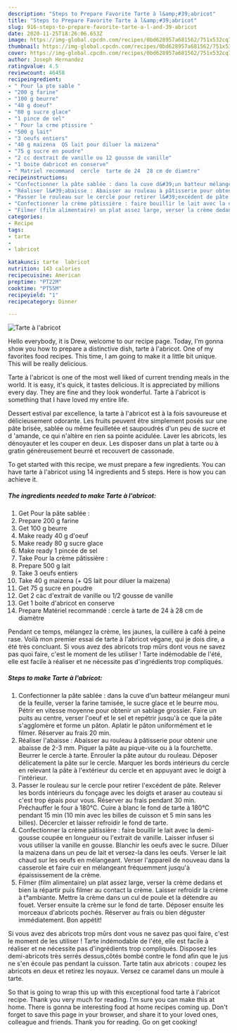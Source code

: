 ```yaml
---
description: "Steps to Prepare Favorite Tarte à l&amp;#39;abricot"
title: "Steps to Prepare Favorite Tarte à l&amp;#39;abricot"
slug: 916-steps-to-prepare-favorite-tarte-a-l-and-39-abricot
date: 2020-11-25T18:26:06.653Z
image: https://img-global.cpcdn.com/recipes/0bd628957a681562/751x532cq70/tarte-a-labricot-photo-principale-de-la-recette.jpg
thumbnail: https://img-global.cpcdn.com/recipes/0bd628957a681562/751x532cq70/tarte-a-labricot-photo-principale-de-la-recette.jpg
cover: https://img-global.cpcdn.com/recipes/0bd628957a681562/751x532cq70/tarte-a-labricot-photo-principale-de-la-recette.jpg
author: Joseph Hernandez
ratingvalue: 4.5
reviewcount: 46458
recipeingredient:
- " Pour la pte sable "
- "200 g farine"
- "100 g beurre"
- "40 g doeuf"
- "80 g sucre glace"
- "1 pince de sel"
- " Pour la crme ptissire "
- "500 g lait"
- "3 oeufs entiers"
- "40 g maizena  QS lait pour diluer la maizena"
- "75 g sucre en poudre"
- "2 cc dextrait de vanille ou 12 gousse de vanille"
- "1 boite dabricot en conserve"
- " Matriel recommand  cercle  tarte de 24  28 cm de diamtre"
recipeinstructions:
- "Confectionner la pâte sablée : dans la cuve d&#39;un batteur mélangeur muni de la feuille, verser la farine tamisée, le sucre glace et le beurre mou. Pétrir en vitesse moyenne pour obtenir un sablage grossier. Faire un puits au centre, verser l&#39;oeuf et le sel et repétrir jusqu&#39;à ce que la pâte s&#39;agglomère et forme un pâton. Aplatir le pâton uniformément et le filmer. Réserver au frais 20 min."
- "Réaliser l&#39;abaisse : Abaisser au rouleau à pâtisserie pour obtenir une abaisse de 2-3 mm. Piquer la pâte au pique-vite ou à la fourchette. Beurrer le cercle à tarte. Enrouler la pâte autour du rouleau. Déposer délicatement la pâte sur le cercle. Marquer les bords intérieurs du cercle en relevant la pâte à l&#39;extérieur du cercle et en appuyant avec le doigt à l&#39;intérieur."
- "Passer le rouleau sur le cercle pour retirer l&#39;excédent de pâte. Relever les bords intérieurs du fonçage avec les doigts et araser au couteau si c&#39;est trop épais pour vous. Réserver au frais pendant 30 min. Préchauffer le four à 180°C. Cuire à blanc le fond de tarte à 180°C pendant 15 min (10 min avec les billes de cuisson et 5 min sans les billes). Décercler et laisser refroidir le fond de tarte."
- "Confectionner la crème pâtissière : faire bouillir le lait avec la demi-gousse coupée en longueur ou l&#39;extrait de vanille. Laisser infuser si vous utiliser la vanille en gousse. Blanchir les oeufs avec le sucre. Diluer la maizena dans un peu de lait et versez-la dans les oeufs. Verser le lait chaud sur les oeufs en mélangeant. Verser l&#39;appareil de nouveau dans la casserole et faire cuir en mélangeant fréquemment jusqu&#39;à épaississement de la crème."
- "Filmer (film alimentaire) un plat assez large, verser la crème dedans et bien la répartir puis filmer au contact la crème. Laisser refroidir la crème à t°ambiante. Mettre la crème dans un cul de poule et la détendre au fouet. Verser ensuite la crème sur le fond de tarte. Déposer ensuite les morceaux d&#39;abricots pochés. Réserver au frais ou bien déguster immédiatement. Bon appétit!"
categories:
- Recipe
tags:
- tarte
- 
- labricot

katakunci: tarte  labricot 
nutrition: 143 calories
recipecuisine: American
preptime: "PT22M"
cooktime: "PT55M"
recipeyield: "1"
recipecategory: Dinner

---
```



![Tarte à l&#39;abricot](https://img-global.cpcdn.com/recipes/0bd628957a681562/751x532cq70/tarte-a-labricot-photo-principale-de-la-recette.jpg)

Hello everybody, it is Drew, welcome to our recipe page. Today, I'm gonna show you how to prepare a distinctive dish, tarte à l&#39;abricot. One of my favorites food recipes. This time, I am going to make it a little bit unique. This will be really delicious.

Tarte à l&#39;abricot is one of the most well liked of current trending meals in the world. It is easy, it's quick, it tastes delicious. It is appreciated by millions every day. They are fine and they look wonderful. Tarte à l&#39;abricot is something that I have loved my entire life.

Dessert estival par excellence, la tarte à l&#39;abricot est à la fois savoureuse et délicieusement odorante. Les fruits peuvent être simplement posés sur une pâte brisée, sablée ou même feuilletée et saupoudrés d&#39;un peu de sucre et d &#39;amande, ce qui n&#39;altère en rien sa pointe acidulée. Laver les abricots, les dénoyauter et les couper en deux. Les disposer dans un plat à tarte ou à gratin généreusement beurré et recouvert de cassonade.


To get started with this recipe, we must prepare a few ingredients. You can have tarte à l&#39;abricot using 14 ingredients and 5 steps. Here is how you can achieve it.

<!--inarticleads1-->

##### The ingredients needed to make Tarte à l&#39;abricot:

1. Get  Pour la pâte sablée :
1. Prepare 200 g farine
1. Get 100 g beurre
1. Make ready 40 g d&#39;oeuf
1. Make ready 80 g sucre glace
1. Make ready 1 pincée de sel
1. Take  Pour la crème pâtissière :
1. Prepare 500 g lait
1. Take 3 oeufs entiers
1. Take 40 g maizena (+ QS lait pour diluer la maizena)
1. Get 75 g sucre en poudre
1. Get 2 càc d&#39;extrait de vanille ou 1/2 gousse de vanille
1. Get 1 boite d&#39;abricot en conserve
1. Prepare  Matériel recommandé : cercle à tarte de 24 à 28 cm de diamètre


Pendant ce temps, mélangez la crème, les jaunes, la cuillère à café à peine rase. Voilà mon premier essai de tarte à l&#39;abricot végane, qui je dois dire, a été très concluant. Si vous avez des abricots trop mûrs dont vous ne savez pas quoi faire, c&#39;est le moment de les utiliser ! Tarte indémodable de l&#39;été, elle est facile à réaliser et ne nécessite pas d&#39;ingrédients trop compliqués. 

<!--inarticleads2-->

##### Steps to make Tarte à l&#39;abricot:

1. Confectionner la pâte sablée : dans la cuve d&#39;un batteur mélangeur muni de la feuille, verser la farine tamisée, le sucre glace et le beurre mou. Pétrir en vitesse moyenne pour obtenir un sablage grossier. Faire un puits au centre, verser l&#39;oeuf et le sel et repétrir jusqu&#39;à ce que la pâte s&#39;agglomère et forme un pâton. Aplatir le pâton uniformément et le filmer. Réserver au frais 20 min.
1. Réaliser l&#39;abaisse : Abaisser au rouleau à pâtisserie pour obtenir une abaisse de 2-3 mm. Piquer la pâte au pique-vite ou à la fourchette. Beurrer le cercle à tarte. Enrouler la pâte autour du rouleau. Déposer délicatement la pâte sur le cercle. Marquer les bords intérieurs du cercle en relevant la pâte à l&#39;extérieur du cercle et en appuyant avec le doigt à l&#39;intérieur.
1. Passer le rouleau sur le cercle pour retirer l&#39;excédent de pâte. Relever les bords intérieurs du fonçage avec les doigts et araser au couteau si c&#39;est trop épais pour vous. Réserver au frais pendant 30 min. Préchauffer le four à 180°C. Cuire à blanc le fond de tarte à 180°C pendant 15 min (10 min avec les billes de cuisson et 5 min sans les billes). Décercler et laisser refroidir le fond de tarte.
1. Confectionner la crème pâtissière : faire bouillir le lait avec la demi-gousse coupée en longueur ou l&#39;extrait de vanille. Laisser infuser si vous utiliser la vanille en gousse. Blanchir les oeufs avec le sucre. Diluer la maizena dans un peu de lait et versez-la dans les oeufs. Verser le lait chaud sur les oeufs en mélangeant. Verser l&#39;appareil de nouveau dans la casserole et faire cuir en mélangeant fréquemment jusqu&#39;à épaississement de la crème.
1. Filmer (film alimentaire) un plat assez large, verser la crème dedans et bien la répartir puis filmer au contact la crème. Laisser refroidir la crème à t°ambiante. Mettre la crème dans un cul de poule et la détendre au fouet. Verser ensuite la crème sur le fond de tarte. Déposer ensuite les morceaux d&#39;abricots pochés. Réserver au frais ou bien déguster immédiatement. Bon appétit!


Si vous avez des abricots trop mûrs dont vous ne savez pas quoi faire, c&#39;est le moment de les utiliser ! Tarte indémodable de l&#39;été, elle est facile à réaliser et ne nécessite pas d&#39;ingrédients trop compliqués. Disposez les demi-abricots très serrés dessus,côtés bombé contre le fond afin que le jus ne s&#39;en écoule pas pendant la cuisson. Tarte tatin aux abricots : coupez les abricots en deux et retirez les noyaux. Versez ce caramel dans un moule à tarte. 

So that is going to wrap this up with this exceptional food tarte à l&#39;abricot recipe. Thank you very much for reading. I'm sure you can make this at home. There is gonna be interesting food at home recipes coming up. Don't forget to save this page in your browser, and share it to your loved ones, colleague and friends. Thank you for reading. Go on get cooking!
